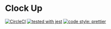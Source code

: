 # Clock Up
[![CircleCI](https://circleci.com/gh/ryota-murakami/react-laboratory.svg?style=svg)](https://circleci.com/gh/ryota-murakami/react-laboratory)
[![tested with jest](https://img.shields.io/badge/tested_with-jest-99424f.svg)](https://github.com/facebook/jest)
[![code style: prettier](https://img.shields.io/badge/code_style-prettier-ff69b4.svg)](https://github.com/prettier/prettier)


